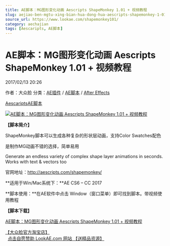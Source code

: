 ```yaml
---
title: AE脚本：MG图形变化动画 Aescripts ShapeMonkey 1.01 + 视频教程
slug: aejiao-ben-mgtu-xing-bian-hua-dong-hua-aescripts-shapemonkey-1-01-shi-pin-jiao-cheng
source_url: https://www.lookae.com/shapemonkey101/
category: aechajian
tags: [Aescaripts, AE脚本]
---
```

# AE脚本：MG图形变化动画 Aescripts ShapeMonkey 1.01 + 视频教程

2017/02/13 20:26

作者：大众脸
分类：[AE插件](https://www.lookae.com/after-effects/aechajian/) / [AE脚本](https://www.lookae.com/after-effects/aescripts/) / [After Effects](https://www.lookae.com/after-effects/)

[Aescaripts](https://www.lookae.com/tag/aescaripts/)[AE脚本](https://www.lookae.com/tag/ae%e8%84%9a%e6%9c%ac/)

[![AE脚本：MG图形变化动画 Aescripts ShapeMonkey 1.01 + 视频教程](https://www.lookae.com/wp-content/uploads/2017/02/ShapeMonkey.jpg "AE脚本：MG图形变化动画 Aescripts ShapeMonkey 1.01 + 视频教程-LookAE.com")](https://www.lookae.com/wp-content/uploads/2017/02/ShapeMonkey.jpg)

**【脚本简介】**

ShapeMonkey脚本可以生成各种复杂的形状层动画，支持Color Swatches配色

是制作MG动画不错的选择，简单易用

Generate an endless variety of complex shape layer animations in seconds. Works with text & vectors too

官网地址：http://aescripts.com/shapemonkey/

**适用于Win/Mac系统下：**AE CS6 – CC 2017

**脚本使用：**在AE软件中点击 Window（窗口菜单）即可找到脚本。带视频使用教程

**【脚本下载】**

[AE脚本：MG图形变化动画 Aescripts ShapeMonkey 1.01 + 视频教程](https://lookae.ctfile.com/fs/jhy171345326)

[【大众脸官方淘宝店】](https://lookae.taobao.com/)                [点击自愿赞助 LookAE.com 网站 【送精品资源】](https://www.lookae.com/sponsor/)
